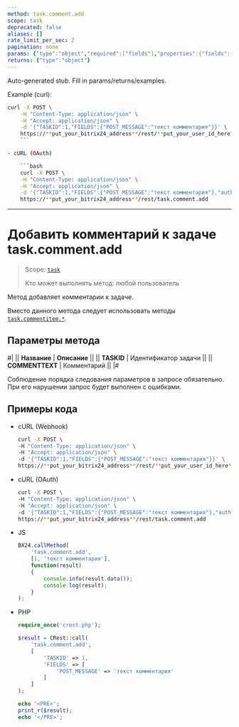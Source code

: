 ```yaml
---
method: task.comment.add
scope: task
deprecated: false
aliases: []
rate_limit_per_sec: 2
pagination: none
params: {"type":"object","required":["fields"],"properties":{"fields":{"type":"object"}}}
returns: {"type":"object"}
---
```


Auto-generated stub. Fill in params/returns/examples.

Example (curl):

```bash
curl -X POST \
    -H "Content-Type: application/json" \
    -H "Accept: application/json" \
    -d '{"TASKID":1,"FIELDS":{"POST_MESSAGE":"текст комментария"}}' \
    https://**put_your_bitrix24_address**/rest/**put_your_user_id_here**/**put_your_webhook_here**/task.comment.add
    ```

- cURL (OAuth)

    ```bash
    curl -X POST \
    -H "Content-Type: application/json" \
    -H "Accept: application/json" \
    -d '{"TASKID":1,"FIELDS":{"POST_MESSAGE":"текст комментария"},"auth":"**put_access_token_here**"}' \
    https://**put_your_bitrix24_address**/rest/task.comment.add
```

---

# Добавить комментарий к задаче task.comment.add

> Scope: [`task`](../../scopes/permissions.md)
>
> Кто может выполнять метод: любой пользователь

Метод добавляет комментарии к задаче.



Вместо данного метода следует использовать методы [`task.commentitem.*`](../comment-item/index.md).



## Параметры метода

#|
|| **Название** | **Описание** ||
|| **TASKID** | Идентификатор задачи ||
|| **COMMENTTEXT** | Комментарий ||
|#

Соблюдение порядка следования параметров в запросе обязательно. При его нарушении запрос будет выполнен с ошибками.

## Примеры кода





- cURL (Webhook)

    ```bash
    curl -X POST \
    -H "Content-Type: application/json" \
    -H "Accept: application/json" \
    -d '{"TASKID":1,"FIELDS":{"POST_MESSAGE":"текст комментария"}}' \
    https://**put_your_bitrix24_address**/rest/**put_your_user_id_here**/**put_your_webhook_here**/task.comment.add
    ```

- cURL (OAuth)

    ```bash
    curl -X POST \
    -H "Content-Type: application/json" \
    -H "Accept: application/json" \
    -d '{"TASKID":1,"FIELDS":{"POST_MESSAGE":"текст комментария"},"auth":"**put_access_token_here**"}' \
    https://**put_your_bitrix24_address**/rest/task.comment.add
    ```

- JS

    ```js
    BX24.callMethod(
        'task.comment.add',
        [1, 'текст комментария'],
        function(result)
        {
            console.info(result.data());
            console.log(result);
        }
    );
    ```

- PHP

    ```php
    require_once('crest.php');

    $result = CRest::call(
        'task.comment.add',
        [
            'TASKID' => 1,
            'FIELDS' => [
                'POST_MESSAGE' => 'текст комментария'
            ]
        ]
    );

    echo '<PRE>';
    print_r($result);
    echo '</PRE>';
    ```



